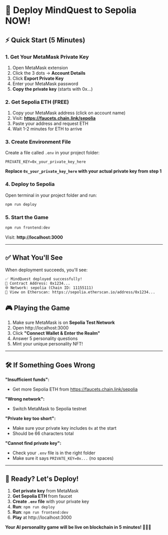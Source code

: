 # 🚀 Deploy MindQuest to Sepolia NOW!

## ⚡ Quick Start (5 Minutes)

### 1. Get Your MetaMask Private Key

1. Open MetaMask extension
2. Click the 3 dots → **Account Details**
3. Click **Export Private Key** 
4. Enter your MetaMask password
5. **Copy the private key** (starts with 0x...)

### 2. Get Sepolia ETH (FREE)

1. Copy your MetaMask address (click on account name)
2. Visit: **https://faucets.chain.link/sepolia**
3. Paste your address and request ETH
4. Wait 1-2 minutes for ETH to arrive

### 3. Create Environment File

Create a file called `.env` in your project folder:

```
PRIVATE_KEY=0x_your_private_key_here
```

**Replace `0x_your_private_key_here` with your actual private key from step 1**

### 4. Deploy to Sepolia

Open terminal in your project folder and run:

```bash
npm run deploy
```

### 5. Start the Game

```bash
npm run frontend:dev
```

Visit: **http://localhost:3000**

---

## ✅ What You'll See

When deployment succeeds, you'll see:
```
✅ MindQuest deployed successfully!
📍 Contract Address: 0x1234...
🌐 Network: sepolia (Chain ID: 11155111)
🔗 View on Etherscan: https://sepolia.etherscan.io/address/0x1234...
```

## 🎮 Playing the Game

1. Make sure MetaMask is on **Sepolia Test Network**
2. Open http://localhost:3000
3. Click **"Connect Wallet & Enter the Realm"**
4. Answer 5 personality questions
5. Mint your unique personality NFT!

---

## 🛠️ If Something Goes Wrong

**"Insufficient funds":**
- Get more Sepolia ETH from https://faucets.chain.link/sepolia

**"Wrong network":**
- Switch MetaMask to Sepolia testnet

**"Private key too short":**
- Make sure your private key includes `0x` at the start
- Should be 66 characters total

**"Cannot find private key":**
- Check your `.env` file is in the right folder
- Make sure it says `PRIVATE_KEY=0x...` (no spaces)

---

## 🎉 Ready? Let's Deploy!

1. **Get private key** from MetaMask
2. **Get Sepolia ETH** from faucet  
3. **Create `.env` file** with your private key
4. **Run**: `npm run deploy`
5. **Run**: `npm run frontend:dev`
6. **Play** at http://localhost:3000

**Your AI personality game will be live on blockchain in 5 minutes! 🧙‍♂️✨**
